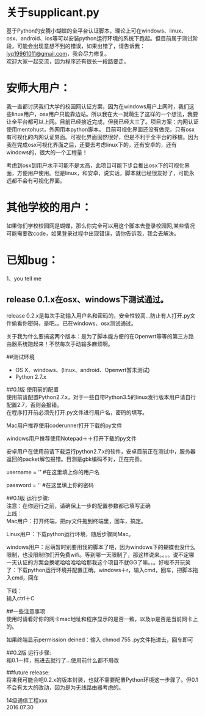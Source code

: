 # 关于supplicant.py
基于Python的安腾小蝴蝶的全平台认证脚本，理论上可在windows、linux、osx、android、ios等可以安装python运行环境的系统下跑起。但目前属于测试阶段，可能会出现意想不到的错误，如果出错了，请告诉我：lyq19961011@gmail.com，我会尽力修复。  
欢迎大家一起交流，因为程序还有很长一段路要走。

# 安师大用户：
我一直都讨厌我们大学的校园网认证方案，因为在windows用户上网时，我们这些linux用户，osx用户只能靠边站。所以我在大一就萌生了这样的一个想法，我要让全平台都可以上网。目前已经接近完成，但我已经大三了。项目方案：内网认证使用mentohust，外网用本python脚本。
目前可视化界面还没有做完，只有osx有可视化的内网认证界面。可视化界面固然很好，但是不利于全平台的移植。因为我在完成osx可视化界面之后，还要去考虑linux下的，还有安卓的，还有windows的，很大的一个工程量！

考虑到osx到用户水平可能不是太高，此项目可能下步会推出osx下的可视化界面，方便用户使用。但是linux，和安卓，说实话，脚本就已经很友好了，可能永远都不会有可视化界面。

# 其他学校的用户：
如果你们学校校园网是蝴蝶，那么你完全可以用这个脚本去登录校园网,某些情况可能需要改code，如果登录过程中出现错误，请你告诉我，我会去解决。

# 已知bug：
 1、you tell me

## release 0.1.x在osx、windows下测试通过。  
release 0.2.x是每次手动输入用户名和密码的，安全性较高...防止有人打开.py文件偷看你密码，是吧。。已在windows、osx测试通过。
  
  关于我为什么要搞这两个版本：是为了脚本能方便的在Openwrt等等的第三方路由器系统跑起来！不然每次手动输多麻烦啊。

##测试环境
* OS X、windows、(linux、android、Openwrt暂未测试)
* Python 2.7.x


##0.1版 使用前的配置  
使用前请配置Python2.7.x，对于一些自带Python3.5的linux发行版本用户请自行配置2.7，否则会报错。  
在程序打开前必须先打开.py文件进行用户名，密码的填写。  

Mac用户推荐使用coderunner打开下载的py文件  

windows用户推荐使用Notepad＋＋打开下载的py文件  

安卓用户在使用前请下载运行python2.7.x的软件，安卓目前正在测试中，服务器返回的packet解包报错。目测是gbk编码不对，正在完善。


username = '' #在这里填上你的用户名

password = '' #在这里填上你的密码


##0.1版 运行步骤:  
注意：在你运行之前，请确保上一步的配置参数都已填写正确  
上线：  
Mac用户：打开终端，把py文件拖到终端里，回车，搞定。

Linux用户：下载python运行环境，随后步骤同Mac。

windows用户：尼萌暂时别要用我的脚本了吧，因为windows下的蝴蝶也没什么限制，也没限制你们开免费wifi。等到哪一天限制了，那这样说来。。。。说不定哪一天认证的方案会换呢哈哈哈哈哈那我这个项目不就GG了嘛。。。好啦不开玩笑了：下载python运行环境并配置正确。windows＋r，输入cmd，回车，把脚本拖入cmd，回车  

下线：  
输入ctrl＋C

##一些注意事项  
使用时请看好你的网卡mac地址和程序显示的是否一致，以及ip是否是当前网卡上的。  

如果终端显示permission deined：输入 chmod 755 .py文件拖进去，回车即可

##0.2版 运行步骤:  
和0.1一样，拖进去就行了...使用前什么都不用改

##future release:  
将来我可能会吧0.2.x的版本封装，也就不需要配置Python环境这一步骤了。但0.1不会有太大的改动，因为是为无线路由器考虑的。

  
  14级通信工程xxx   
    2016.07.30
